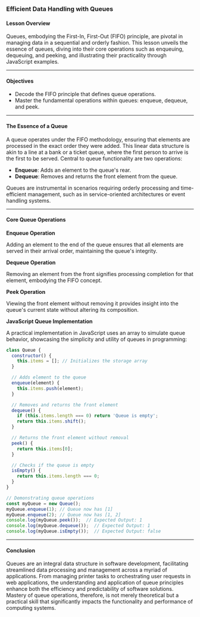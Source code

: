 ### **Efficient Data Handling with Queues**

#### Lesson Overview

Queues, embodying the First-In, First-Out (FIFO) principle, are pivotal in managing data in a sequential and orderly fashion. This lesson unveils the essence of queues, diving into their core operations such as enqueuing, dequeuing, and peeking, and illustrating their practicality through JavaScript examples.

---

#### Objectives

- Decode the FIFO principle that defines queue operations.
- Master the fundamental operations within queues: enqueue, dequeue, and peek.

---

#### The Essence of a Queue

A queue operates under the FIFO methodology, ensuring that elements are processed in the exact order they were added. This linear data structure is akin to a line at a bank or a ticket queue, where the first person to arrive is the first to be served. Central to queue functionality are two operations:

- **Enqueue**: Adds an element to the queue's rear.
- **Dequeue**: Removes and returns the front element from the queue.

Queues are instrumental in scenarios requiring orderly processing and time-efficient management, such as in service-oriented architectures or event handling systems.

---

#### Core Queue Operations

**Enqueue Operation**

Adding an element to the end of the queue ensures that all elements are served in their arrival order, maintaining the queue's integrity.

**Dequeue Operation**

Removing an element from the front signifies processing completion for that element, embodying the FIFO concept.

**Peek Operation**

Viewing the front element without removing it provides insight into the queue's current state without altering its composition.

**JavaScript Queue Implementation**

A practical implementation in JavaScript uses an array to simulate queue behavior, showcasing the simplicity and utility of queues in programming:

```javascript
class Queue {
  constructor() {
    this.items = []; // Initializes the storage array
  }

  // Adds element to the queue
  enqueue(element) {
    this.items.push(element);
  }

  // Removes and returns the front element
  dequeue() {
    if (this.items.length === 0) return 'Queue is empty';
    return this.items.shift();
  }

  // Returns the front element without removal
  peek() {
    return this.items[0];
  }

  // Checks if the queue is empty
  isEmpty() {
    return this.items.length === 0;
  }
}

// Demonstrating queue operations
const myQueue = new Queue();
myQueue.enqueue(1); // Queue now has [1]
myQueue.enqueue(2); // Queue now has [1, 2]
console.log(myQueue.peek());  // Expected Output: 1
console.log(myQueue.dequeue());  // Expected Output: 1
console.log(myQueue.isEmpty());  // Expected Output: false
```

---

#### Conclusion

Queues are an integral data structure in software development, facilitating streamlined data processing and management across a myriad of applications. From managing printer tasks to orchestrating user requests in web applications, the understanding and application of queue principles enhance both the efficiency and predictability of software solutions. Mastery of queue operations, therefore, is not merely theoretical but a practical skill that significantly impacts the functionality and performance of computing systems.
